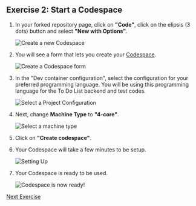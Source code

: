 ## Exercise 2: Start a Codespace

1. In your forked repository page, click on **"Code"**, click on the elipsis (3 dots) button and select **"New with Options"**.

   ![Create a new Codespace](./images/codespace_new_with_options.png)

2. You will see a form that lets you create your [Codespace](https://docs.github.com/en/codespaces).

   ![Create a Codespace form](./images/codespace_create_form.png)

3. In the "Dev container configuration", select the configuration for your preferred programming language. You will be using this programming language for the To Do List backend and test codes.

   ![Select a Project Configuration](./images/codespace_project_configuration.png)

4. Next, change **Machine Type** to **"4-core"**.

   ![Select a machine type](./images/codespace_machine_type.png)

5. Click on **"Create codespace"**.

6. Your Codespace will take a few minutes to be setup.

   ![Setting Up](./images/codespace_setting_up.png)

7. Your Codespace is ready to be used.

   ![Codespace is now ready!](./images/codespace_editor_window.png)

[Next Exercise](./exercise3.md)
